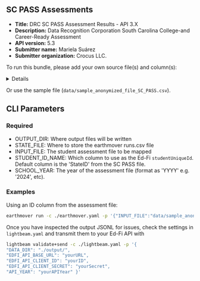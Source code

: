 ## SC PASS Assessments

* **Title:** DRC SC PASS Assessment Results - API 3.X
* **Description:** Data Recognition Corporation South Carolina College-and Career-Ready Assessment
* **API version:** 5.3
* **Submitter name:** Mariela Suárez
* **Submitter organization:** Crocus LLC.

To run this bundle, please add your own source file(s) and column(s):
<details>
This template will work with vendor layout file structure. See the sample anonymized file.
</details>

Or use the sample file (`data/sample_anonymized_file_SC_PASS.csv`).

## CLI Parameters

### Required
- OUTPUT_DIR: Where output files will be written
- STATE_FILE: Where to store the earthmover runs.csv file
- INPUT_FILE: The student assessment file to be mapped
- STUDENT_ID_NAME: Which column to use as the Ed-Fi `studentUniqueId`. Default column is the 'StateID' from the SC PASS file.
- SCHOOL_YEAR: The year of the assessment file (format as 'YYYY' e.g. '2024', etc).

### Examples
Using an ID column from the assessment file:
```bash
earthmover run -c ./earthmover.yaml -p '{"INPUT_FILE":"data/sample_anonymized_file_SC_PASS.csv","STATE_FILE": "./tmp/runs.csv","OUTPUT_DIR": "output/","STUDENT_ID_NAME": "StateID","SCHOOL_YEAR": "2017"}'                             
```

Once you have inspected the output JSONL for issues, check the settings in `lightbeam.yaml` and transmit them to your Ed-Fi API with
```bash
lightbeam validate+send -c ./lightbeam.yaml -p '{
"DATA_DIR": "./output/",
"EDFI_API_BASE_URL": "yourURL",
"EDFI_API_CLIENT_ID": "yourID",
"EDFI_API_CLIENT_SECRET": "yourSecret",
"API_YEAR": "yourAPIYear" }'
```